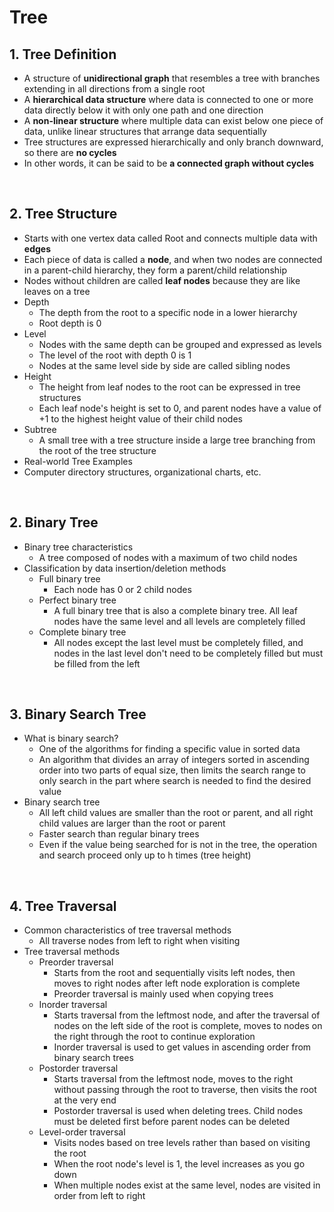 # Tree

## 1. Tree Definition

- A structure of **unidirectional graph** that resembles a tree with branches extending in all directions from a single root
- A **hierarchical data structure** where data is connected to one or more data directly below it with only one path and one direction
- A **non-linear structure** where multiple data can exist below one piece of data, unlike linear structures that arrange data sequentially
- Tree structures are expressed hierarchically and only branch downward, so there are **no cycles**
- In other words, it can be said to be **a connected graph without cycles**

<br/>

## 2. Tree Structure

- Starts with one vertex data called Root and connects multiple data with **edges**
- Each piece of data is called a **node**, and when two nodes are connected in a parent-child hierarchy, they form a parent/child relationship
- Nodes without children are called **leaf nodes** because they are like leaves on a tree
- Depth
  - The depth from the root to a specific node in a lower hierarchy
  - Root depth is 0
- Level
  - Nodes with the same depth can be grouped and expressed as levels
  - The level of the root with depth 0 is 1
  - Nodes at the same level side by side are called sibling nodes
- Height
  - The height from leaf nodes to the root can be expressed in tree structures
  - Each leaf node's height is set to 0, and parent nodes have a value of +1 to the highest height value of their child nodes
- Subtree
  - A small tree with a tree structure inside a large tree branching from the root of the tree structure
- Real-world Tree Examples
- Computer directory structures, organizational charts, etc.

<br/>

## 2. Binary Tree

- Binary tree characteristics
  - A tree composed of nodes with a maximum of two child nodes
- Classification by data insertion/deletion methods
  - Full binary tree
    - Each node has 0 or 2 child nodes
  - Perfect binary tree
    - A full binary tree that is also a complete binary tree. All leaf nodes have the same level and all levels are completely filled
  - Complete binary tree
    - All nodes except the last level must be completely filled, and nodes in the last level don't need to be completely filled but must be filled from the left

<br/>

## 3. Binary Search Tree

- What is binary search?
  - One of the algorithms for finding a specific value in sorted data
  - An algorithm that divides an array of integers sorted in ascending order into two parts of equal size, then limits the search range to only search in the part where search is needed to find the desired value
- Binary search tree
  - All left child values are smaller than the root or parent, and all right child values are larger than the root or parent
  - Faster search than regular binary trees
  - Even if the value being searched for is not in the tree, the operation and search proceed only up to h times (tree height)

<br/>

## 4. Tree Traversal

- Common characteristics of tree traversal methods
  - All traverse nodes from left to right when visiting
- Tree traversal methods
  - Preorder traversal
    - Starts from the root and sequentially visits left nodes, then moves to right nodes after left node exploration is complete
    - Preorder traversal is mainly used when copying trees
  - Inorder traversal
    - Starts traversal from the leftmost node, and after the traversal of nodes on the left side of the root is complete, moves to nodes on the right through the root to continue exploration
    - Inorder traversal is used to get values in ascending order from binary search trees
  - Postorder traversal
    - Starts traversal from the leftmost node, moves to the right without passing through the root to traverse, then visits the root at the very end
    - Postorder traversal is used when deleting trees. Child nodes must be deleted first before parent nodes can be deleted
  - Level-order traversal
    - Visits nodes based on tree levels rather than based on visiting the root
    - When the root node's level is 1, the level increases as you go down
    - When multiple nodes exist at the same level, nodes are visited in order from left to right
